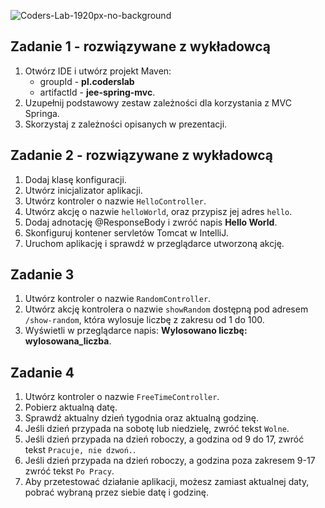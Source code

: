 ![Coders-Lab-1920px-no-background](https://user-images.githubusercontent.com/30623667/104709394-2cabee80-571f-11eb-9518-ea6a794e558e.png)


## Zadanie 1 - rozwiązywane z wykładowcą

1. Otwórz IDE i utwórz projekt Maven:
    - groupId - **pl.coderslab**
    - artifactId - **jee-spring-mvc**.
2. Uzupełnij podstawowy zestaw zależności dla korzystania z MVC Springa.
3. Skorzystaj z zależności opisanych w prezentacji.  


## Zadanie 2 - rozwiązywane z wykładowcą

1. Dodaj klasę konfiguracji.
2. Utwórz inicjalizator aplikacji.
3. Utwórz kontroler o nazwie `HelloController`.
4. Utwórz akcję o nazwie `helloWorld`, oraz przypisz jej adres `hello`.
5. Dodaj adnotację @ResponseBody i zwróć napis **Hello World**.
6. Skonfiguruj kontener servletów Tomcat w IntelliJ.
7. Uruchom aplikację i sprawdź w przeglądarce utworzoną akcję. 



## Zadanie 3

1. Utwórz kontroler o nazwie `RandomController`.
2. Utwórz akcję kontrolera o nazwie `showRandom` dostępną pod adresem `/show-random`,
 która wylosuje liczbę z zakresu od 1 do 100. 
3. Wyświetli w przeglądarce napis: **Wylosowano liczbę: wylosowana_liczba**.


## Zadanie 4

1. Utwórz kontroler o nazwie `FreeTimeController`.
2. Pobierz aktualną datę.
3. Sprawdź aktualny dzień tygodnia oraz aktualną godzinę.
4. Jeśli dzień przypada na sobotę lub niedzielę, zwróć tekst `Wolne`.
5. Jeśli dzień przypada na dzień roboczy, a godzina od 9 do 17, zwróć tekst `Pracuje, nie dzwoń.`.
6. Jeśli dzień przypada na dzień roboczy, a godzina poza zakresem 9-17 zwróć tekst `Po Pracy`.
7. Aby przetestować działanie aplikacji, możesz zamiast aktualnej daty, pobrać wybraną przez siebie datę i godzinę.

